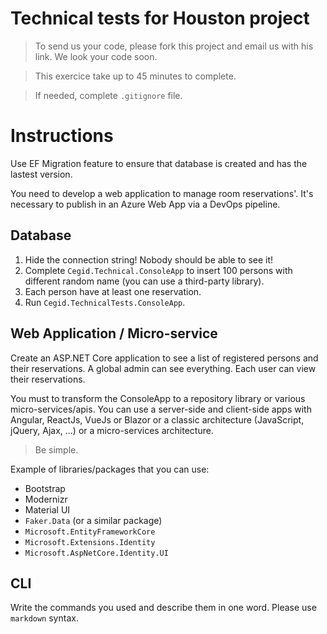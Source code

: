 # Technical tests for Houston project
> To send us your code, please fork this project and email us with his link. We look your code soon.

> This exercice take up to 45 minutes to complete.

> If needed, complete `.gitignore` file.

# Instructions

Use EF Migration feature to ensure that database is created and has the lastest version.

You need to develop a web application to manage room reservations'. It's necessary to publish in an Azure Web App via a DevOps pipeline.

## Database

1. Hide the connection string! Nobody should be able to see it!
1. Complete `Cegid.Technical.ConsoleApp` to insert 100 persons with different random name (you can use a third-party library).
1. Each person have at least one reservation.
1. Run `Cegid.TechnicalTests.ConsoleApp`.

## Web Application / Micro-service

Create an ASP.NET Core application to see a list of registered persons and their reservations.
A global admin can see everything.
Each user can view their reservations.

You must to transform the ConsoleApp to a repository library or various micro-services/apis.
You can use a server-side and client-side apps with Angular, ReactJs, VueJs or Blazor or a classic architecture (JavaScript, jQuery, Ajax, ...) or a micro-services architecture.

> Be simple.

Example of libraries/packages that you can use:
- Bootstrap
- Modernizr
- Material UI
- `Faker.Data` (or a similar package)
- `Microsoft.EntityFrameworkCore`
- `Microsoft.Extensions.Identity`
- `Microsoft.AspNetCore.Identity.UI`

## CLI
Write the commands you used and describe them in one word. Please use `markdown` syntax.
